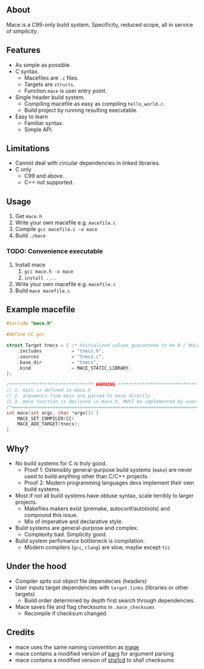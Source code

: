 
## About

Mace is a C99-only build system. 
Specificity, reduced scope, all in service of *simplicity*. 

## Features
- As simple as possible.
- C syntax.
    - Macefiles are `.c` files.
    - Targets are `structs`. 
    - Function `mace` is user entry point.
- Single header build system.
    - Compiling macefile as easy as compiling `hello_world.c`.
    - Build project by running resulting executable.
- Easy to learn
    - Familiar syntax.
    - Simple API.

## Limitations
- Cannot deal with circular dependencies in linked libraries.
- C only
    - C99 and above.
    - C++ not supported.

## Usage
1. Get `mace.h`
2. Write your own macefile e.g. `macefile.c`
3. Compile `gcc macefile.c -o mace`
4. Build `./mace`

### TODO: Convenience executable
1. Install mace
    1. `gcc mace.h -o mace`
    2. `install ....`
2. Write your own macefile e.g. `macefile.c`
3. Build `mace macefile.c`

## Example macefile
```c
#include "mace.h"

#define CC gcc

struct Target tnecs = { /* Unitialized values guaranteed to be 0 / NULL */
    .includes           = "tnecs.h",
    .sources            = "tnecs.c",
    .base_dir           = "tnecs",
    .kind               = MACE_STATIC_LIBRARY,
};

/******************************* WARNING ********************************/
// 1. main is defined in mace.h                                         //
// 2. arguments from main are passed to mace directly                   //
// 3. mace function is declared in mace.h, MUST be implemented by user  //
/*======================================================================*/
int mace(int argc, char *argv[]) {
    MACE_SET_COMPILER(CC)
    MACE_ADD_TARGET(tnecs);
}

```

## Why?
- No build systems for C is truly good.
    - Proof 1: Ostensibly general-purpose build systems (`make`) are never used to build anything other than C/C++ projects.
    - Proof 2: Modern programming languages devs implement their own build systems.
- Most if not all build systems have obtuse syntax, scale terribly to larger projects.
    - Makefiles makers exist (premake, autoconf/autotools) and compound this issue.
    - Mix of imperative and declarative style.
- Build systems are general-purpose and complex.
    - Complexity bad. Simplicity good.
- Build system perfomance bottleneck is compilation.
    - Modern compilers (`gcc`, `clang`) are slow, maybe except `tcc`

## Under the hood
- Compiler spits out object file dependecies (headers)
- User inputs target dependencies with `target.links` (libraries or other targets)
    - Build order determined by depth first search through dependencies.
- Mace saves file and flag checksums in `.mace_checksums`
    - Recompile if checksum changed

## Credits
- mace uses the same naming convention as [mage](https://github.com/magefile/mage)
- mace contains a modified version of [parg](https://github.com/jibsen/parg) for argument parsing
- mace contains a modified version of [sha1cd](https://github.com/cr-marcstevens/sha1collisiondetection) to sha1 checksums

